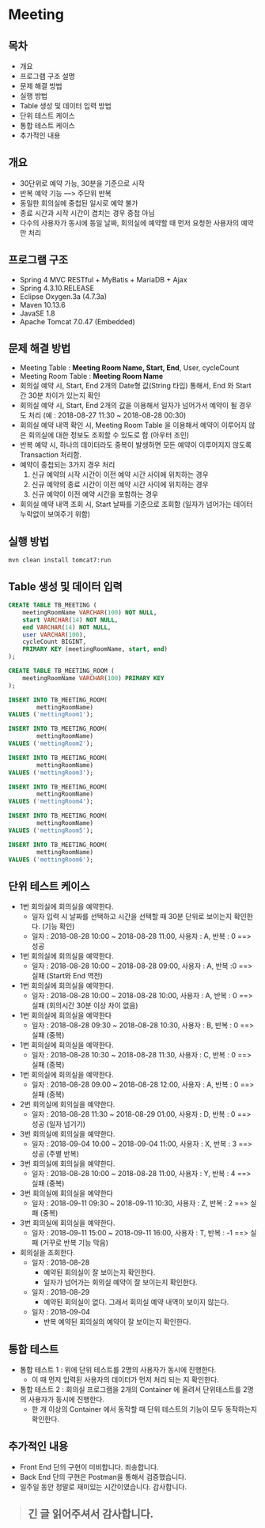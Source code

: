 
# Meeting

## 목차
- 개요
- 프로그램 구조 설명
- 문제 해결 방법
- 실행 방법
- Table 생성 및 데이터 입력 방법
- 단위 테스트 케이스
- 통합 테스트 케이스
- 추가적인 내용

## 개요
- 30단위로 예약 가능, 30분을 기준으로 시작 
- 반복 예약 기능 —> 주단위 반복
- 동일한 회의실에 중첩된 일시로 예약 불가
- 종료 시간과 시작 시간이 겹치는 경우 중첩 아님
- 다수의 사용자가 동시에 동일 날짜, 회의실에 예약할 때 먼저 요청한 사용자의 예약만 처리

## 프로그램 구조
- Spring 4 MVC RESTful + MyBatis + MariaDB + Ajax
- Spring 4.3.10.RELEASE
- Eclipse Oxygen.3a (4.7.3a)
- Maven 10.13.6
- JavaSE 1.8
- Apache Tomcat  7.0.47 (Embedded) 

## 문제 해결 방법
- Meeting Table : **Meeting Room Name, Start, End**, User, cycleCount
- Meeting Room Table : **Meeting Room Name** 
- 회의실 예약 시, Start, End 2개의 Date형 값(String 타입) 통해서, End 와 Start 간 30분 차이가 있는지 확인
- 회의실 예약 시, Start, End 2개의 값을 이용해서 일자가 넘어가서 예약이 될 경우도 처리 (예 : 2018-08-27 11:30 ~ 2018-08-28 00:30)
- 회의실 예약 내역 확인 시, Meeting Room Table 을 이용해서 예약이 이루어지 않은 회의실에 대한 정보도 조회할 수 있도로 함 (아우터 조인)
- 반복 예약 시, 하나의 데이터라도 중복이 발생하면 모든 예약이 이루어지지 않도록 Transaction 처리함.
- 예약이 중첩되는 3가지 경우 처리
  1. 신규 예약의 시작 시간이  이전 예약 시간 사이에 위치하는 경우
  2. 신규 예약의 종료 시간이  이전 예약 시간 사이에 위치하는 경우
  3. 신규 예약이 이전 예약 시간을 포함하는 경우
- 회의실 예약 내역 조회 시, Start 날짜를 기준으로 조회함 (일자가 넘어가는 데이터 누락없이 보여주기 위함)

## 실행 방법
<pre><code>mvn clean install tomcat7:run</code></pre>

## Table 생성 및 데이터 입력
```SQL
CREATE TABLE TB_MEETING (
    meetingRoomName VARCHAR(100) NOT NULL,
    start VARCHAR(14) NOT NULL,
    end VARCHAR(14) NOT NULL,
    user VARCHAR(100),
    cycleCount BIGINT,
    PRIMARY KEY (meetingRoomName, start, end)
);

CREATE TABLE TB_MEETING_ROOM (
    meetingRoomName VARCHAR(100) PRIMARY KEY
);

INSERT INTO TB_MEETING_ROOM(
		mettingRoomName)
VALUES ('mettingRoom1');

INSERT INTO TB_MEETING_ROOM(
		mettingRoomName)
VALUES ('mettingRoom2');

INSERT INTO TB_MEETING_ROOM(
		mettingRoomName)
VALUES ('mettingRoom3');

INSERT INTO TB_MEETING_ROOM(
		mettingRoomName)
VALUES ('mettingRoom4');

INSERT INTO TB_MEETING_ROOM(
		mettingRoomName)
VALUES ('mettingRoom5');

INSERT INTO TB_MEETING_ROOM(
		mettingRoomName)
VALUES ('mettingRoom6');
```

## 단위 테스트 케이스
- 1번 회의실에 회의실을 예약한다.
	- 일자 입력 시 날짜를 선택하고 시간을 선택할 때 30분 단위로 보이는지 확인한다. (기능 확인)
  - 일자 : 2018-08-28 10:00 ~ 2018-08-28 11:00, 사용자 : A, 반복 : 0 ==> 성공
- 1번 회의실에 회의실을 예약한다.
	- 일자 : 2018-08-28 10:00 ~ 2018-08-28 09:00, 사용자 : A, 반복 :0 ==> 실패 (Start와 End 역전)
- 1번 회의실에 회의실을 예약한다.
	- 일자 : 2018-08-28 10:00 ~ 2018-08-28 10:00, 사용자 : A, 반복 : 0 ==> 실패 (회의시간 30분 이상 차이 없음)
-  1번 회의실에 회의실을 예약한다
	- 일자 : 2018-08-28 09:30 ~ 2018-08-28 10:30, 사용자 : B, 반복 : 0 ==> 실패 (중복)
-  1번 회의실에 회의실을 예약한다.
	- 일자 : 2018-08-28 10:30 ~ 2018-08-28 11:30, 사용자 : C, 반복 : 0 ==> 실패 (중복)
-  1번 회의실에 회의실을 예약한다.
	- 일자 : 2018-08-28 09:00 ~ 2018-08-28 12:00, 사용자 : A, 반복 : 0 ==> 실패 (중복)
-  2번 회의실에 회의실을 예약한다.
	- 일자 : 2018-08-28 11:30 ~ 2018-08-29 01:00, 사용자 : D, 반복 : 0 ==> 성공 (일자 넘기기)
-  3번 회의실에 회의실을 예약한다.
	- 일자 : 2018-09-04 10:00 ~ 2018-09-04 11:00, 사용자 : X, 반복 : 3 ==> 성공 (주별 반복)
-  3번 회의실에 회의실을 예약한다.
	- 일자 : 2018-08-28 10:00 ~ 2018-08-28 11:00, 사용자 : Y, 반복 : 4 ==> 실패 (중복)
-  3번 회의실에 회의실을 예약한다
	- 일자 : 2018-09-11 09:30 ~ 2018-09-11 10:30, 사용자 : Z, 반복 : 2 ==> 실패 (중복)
- 3번 회의실에 회의실을 예약한다.
	- 일자 : 2018-09-11 15:00 ~ 2018-09-11 16:00, 사용자 : T, 반복 : -1 ==> 실패 (거꾸로 반복 기능 막음)
- 회의실을 조회한다.
	- 일자 : 2018-08-28
  		- 예약된 회의실이 잘 보이는지 확인한다. 
  		- 일자가 넘어가는 회의실 예약이 잘 보이는지 확인한다.
	- 일자 : 2018-08-29
  		- 예약된 회의실이 없다. 그래서 회의실 예약 내역이 보이지 않는다.
	- 일자 : 2018-09-04
  		- 반복 예약된 회의실의 예약이 잘 보이는지 확인한다.

## 통합 테스트
- 통합 테스트 1 : 위에 단위 테스트를 2명의 사용자가 동시에 진행한다.
	- 이 때 먼저 입력된 사용자의 데이터가 먼저 처리 되는 지 확인한다.
- 통합 테스트 2 : 회의실 프로그램을 2개의 Container 에 올려서 단위테스트를 2명의 사용자가 동시에 진행한다.
	- 한 개 이상의 Container 에서 동작할 때 단위 테스트의 기능이 모두 동작하는지 확인한다.

## 추가적인 내용
- Front End 단의 구현이 미비합니다. 죄송합니다.
- Back End 단의 구현은 Postman을 통해서 검증했습니다.
- 일주일 동안 정말로 재미있는 시간이였습니다. 감사합니다.


> ## 긴 글 읽어주셔서 감사합니다.
